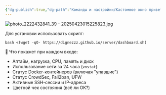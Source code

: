```yaml
---
{"dg-publish":true,"dg-path":"Команды и настройки/Кастомное окно приветствия сервера.md","permalink":"/komandy-i-nastrojki/kastomnoe-okno-privetstviya-servera/","tags":[""],"updated":"2025-05-04T21:12:59+03:00"}
---
```


![photo_2222432841_39 - 20250423015225823.jpg](/img/user/%D0%98%D1%81%D1%85%D0%BE%D0%B4%D0%BD%D0%B8%D0%BA%D0%B8/Telegram/photo_2222432841_39%20-%2020250423015225823.jpg)

Для установки использовать скрипт:
```shell
bash <(wget -qO- https://dignezzz.github.io/server/dashboard.sh)
```

🧠 Что покажет при каждом входе:
- Аптайм, нагрузка, CPU, память и диск
- Использование сети за 24 часа (`vnstat`)
- Статус Docker-контейнеров (включая "упавшие")
- Статус CrowdSec, Fail2ban, UFW
- Активные SSH-сессии и IP-адреса
- Цветной чек состояния (всё ли OK?)